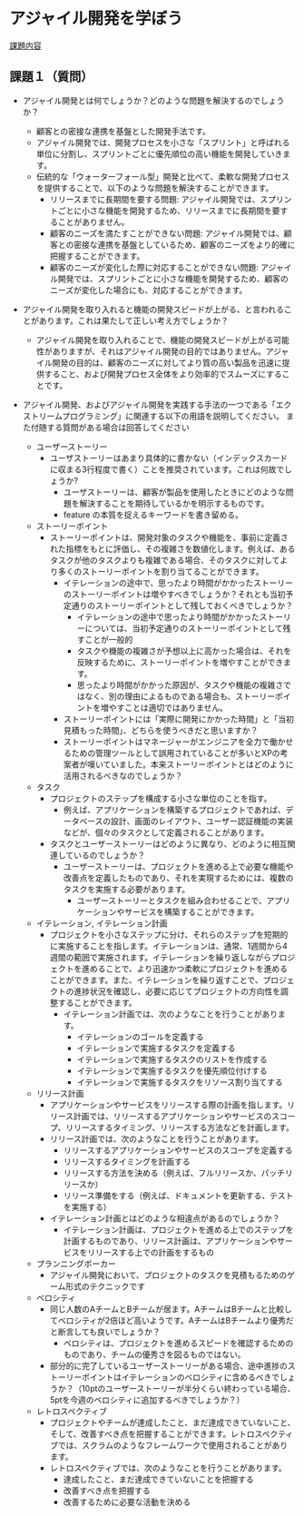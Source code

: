 # アジャイル開発を学ぼう
[課題内容](https://airtable.com/appPxhCPFYGqqN9YU/tblVlFr2q4lIqDKYc/viwX8r6DpCRp80swL/reckRvuiPhndNug13?blocks=hide)

## 課題１（質問）
- アジャイル開発とは何でしょうか？どのような問題を解決するのでしょうか？ 
  - 顧客との密接な連携を基盤とした開発手法です。
  - アジャイル開発では、開発プロセスを小さな「スプリント」と呼ばれる単位に分割し、スプリントごとに優先順位の高い機能を開発していきます。 
  - 伝統的な「ウォーターフォール型」開発と比べて、柔軟な開発プロセスを提供することで、以下のような問題を解決することができます。 
    - リリースまでに長期間を要する問題: アジャイル開発では、スプリントごとに小さな機能を開発するため、リリースまでに長期間を要することがありません。 
    - 顧客のニーズを満たすことができない問題: アジャイル開発では、顧客との密接な連携を基盤としているため、顧客のニーズをより的確に把握することができます。 
    - 顧客のニーズが変化した際に対応することができない問題: アジャイル開発では、スプリントごとに小さな機能を開発するため、顧客のニーズが変化した場合にも、対応することができます。

- アジャイル開発を取り入れると機能の開発スピードが上がる、と言われることがあります。これは果たして正しい考え方でしょうか？
  - アジャイル開発を取り入れることで、機能の開発スピードが上がる可能性がありますが、それはアジャイル開発の目的ではありません。アジャイル開発の目的は、顧客のニーズに対してより質の高い製品を迅速に提供すること、および開発プロセス全体をより効率的でスムーズにすることです。
- アジャイル開発、およびアジャイル開発を実践する手法の一つである「エクストリームプログラミング」に関連する以下の用語を説明してください。 また付随する質問がある場合は回答してください
  - ユーザーストーリー
    - ユーザストーリーはあまり具体的に書かない（インデックスカードに収まる3行程度で書く）ことを推奨されています。これは何故でしょうか?
      - ユーザストーリーは、顧客が製品を使用したときにどのような問題を解決することを期待しているかを明示するものです。
      - feature の本質を捉えるキーワードを書き留める。 
  - ストーリーポイント
    - ストーリーポイントは、開発対象のタスクや機能を、事前に定義された指標をもとに評価し、その複雑さを数値化します。例えば、あるタスクが他のタスクよりも複雑である場合、そのタスクに対してより多くのストーリーポイントを割り当てることができます。
      - イテレーションの途中で、思ったより時間がかかったストーリーのストーリーポイントは増やすべきでしょうか？それとも当初予定通りのストーリーポイントとして残しておくべきでしょうか？
        - イテレーションの途中で思ったより時間がかかったストーリーについては、当初予定通りのストーリーポイントとして残すことが一般的
        - タスクや機能の複雑さが予想以上に高かった場合は、それを反映するために、ストーリーポイントを増やすことができます。
        - 思ったより時間がかかった原因が、タスクや機能の複雑さではなく、別の理由によるものである場合も、ストーリーポイントを増やすことは適切ではありません。
      - ストーリーポイントには「実際に開発にかかった時間」と「当初見積もった時間」、どちらを使うべきだと思いますか？
      - ストーリーポイントはマネージャーがエンジニアを全力で働かせるための管理ツールとして誤用されていることが多いとXPの考案者が嘆いていました。本来ストーリーポイントとはどのように活用されるべきなのでしょうか？
  - タスク
    - プロジェクトのステップを構成する小さな単位のことを指す。
      - 例えば、アプリケーションを構築するプロジェクトであれば、データベースの設計、画面のレイアウト、ユーザー認証機能の実装などが、個々のタスクとして定義されることがあります。
    - タスクとユーザーストーリーはどのように異なり、どのように相互関連しているのでしょうか？
      - ユーザーストーリーは、プロジェクトを進める上で必要な機能や改善点を定義したものであり、それを実現するためには、複数のタスクを実施する必要があります。
        - ユーザーストーリーとタスクを組み合わせることで、アプリケーションやサービスを構築することができます。
  - イテレーション, イテレーション計画
    - プロジェクトを小さなステップに分け、それらのステップを短期的に実施することを指します。イテレーションは、通常、1週間から4週間の範囲で実施されます。イテレーションを繰り返しながらプロジェクトを進めることで、より迅速かつ柔軟にプロジェクトを進めることができます。また、イテレーションを繰り返すことで、プロジェクトの進捗状況を確認し、必要に応じてプロジェクトの方向性を調整することができます。
      - イテレーション計画では、次のようなことを行うことがあります。 
        - イテレーションのゴールを定義する 
        - イテレーションで実施するタスクを定義する 
        - イテレーションで実施するタスクのリストを作成する 
        - イテレーションで実施するタスクを優先順位付けする 
        - イテレーションで実施するタスクをリソース割り当てする
  - リリース計画
    - アプリケーションやサービスをリリースする際の計画を指します。リリース計画では、リリースするアプリケーションやサービスのスコープ、リリースするタイミング、リリースする方法などを計画します。 
    - リリース計画では、次のようなことを行うことがあります。 
      - リリースするアプリケーションやサービスのスコープを定義する 
      - リリースするタイミングを計画する 
      - リリースする方法を決める（例えば、フルリリースか、パッチリリースか） 
      - リリース準備をする（例えば、ドキュメントを更新する、テストを実施する）
    - イテレーション計画とはどのような相違点があるのでしょうか？
      - イテレーション計画は、プロジェクトを進める上でのステップを計画するものであり、リリース計画は、アプリケーションやサービスをリリースする上での計画をするもの
  - プランニングポーカー
    - アジャイル開発において、プロジェクトのタスクを見積もるためのゲーム形式のテクニックです
  - ベロシティ
    - 同じ人数のAチームとBチームが居ます。AチームはBチームと比較してベロシティが2倍ほど高いようです。AチームはBチームより優秀だと断言しても良いでしょうか？
      - ベロシティは、プロジェクトを進めるスピードを確認するためのものであり、チームの優秀さを図るものではない。
    - 部分的に完了しているユーザーストーリーがある場合、途中進捗のストーリーポイントはイテレーションのベロシティに含めるべきでしょうか？（10ptのユーザーストーリーが半分くらい終わっている場合、5ptを今週のベロシティに追加するべきでしょうか？）
  - レトロスペクティブ
    - プロジェクトやチームが達成したこと、まだ達成できていないこと、そして、改善すべき点を把握することができます。レトロスペクティブでは、スクラムのようなフレームワークで使用されることがあります。 
    - レトロスペクティブでは、次のようなことを行うことがあります。 
      - 達成したこと、まだ達成できていないことを把握する 
      - 改善すべき点を把握する 
      - 改善するために必要な活動を決める